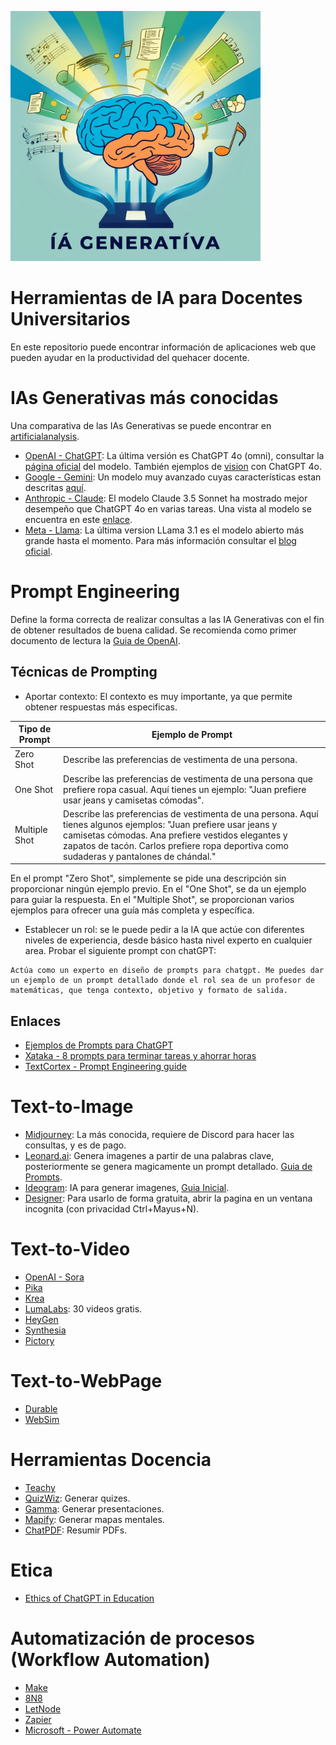 <img src="https://raw.githubusercontent.com/cgl-itm/HerramientasIA_Docentes/main/assets/IA_generativa.jpg" alt="drawing" style="width:400px;"/> <br>

# Herramientas de IA para Docentes Universitarios
En este repositorio puede encontrar información de aplicaciones web que pueden ayudar en la productividad del quehacer docente.

# IAs Generativas más conocidas
Una comparativa de las IAs Generativas se puede encontrar en [artificialanalysis](https://artificialanalysis.ai/models/claude-35-sonnet).
* [OpenAI - ChatGPT](https://chatgpt.com/): La última versión es ChatGPT 4o (omni), consultar la [página oficial](https://openai.com/index/hello-gpt-4o/) del modelo. También ejemplos de [vision](https://blog.roboflow.com/gpt-4o-vision-use-cases/) con ChatGPT 4o.
* [Google - Gemini](https://gemini.google.com/app): Un modelo muy avanzado cuyas características estan descritas [aquí](https://blog.google/technology/ai/google-gemini-next-generation-model-february-2024/).
* [Anthropic - Claude](https://claude.ai/): El modelo Claude 3.5 Sonnet ha mostrado mejor desempeño que ChatGPT 4o en varias tareas. Una vista al modelo se encuentra en este [enlace](https://beginswithai.com/claude-3-5-sonnet/).
* [Meta - Llama](https://www.meta.ai/): La última version LLama 3.1 es el modelo abierto más grande hasta el momento. Para más información consultar el [blog oficial](https://ai.meta.com/blog/meta-llama-3-1/).

# Prompt Engineering
Define la forma correcta de realizar consultas a las IA Generativas con el fin de obtener resultados de buena calidad. Se recomienda como primer documento de lectura la [Guia de OpenAI](https://platform.openai.com/docs/guides/prompt-engineering).

## Técnicas de Prompting
* Aportar contexto: El contexto es muy importante, ya que permite obtener respuestas más especificas. <br>

| Tipo de Prompt   | Ejemplo de Prompt                                                                                                                                           |
|------------------|-------------------------------------------------------------------------------------------------------------------------------------------------------------|
| Zero Shot        | Describe las preferencias de vestimenta de una persona.                                                                                                     |
| One Shot         | Describe las preferencias de vestimenta de una persona que prefiere ropa casual. Aquí tienes un ejemplo: "Juan prefiere usar jeans y camisetas cómodas".   |
| Multiple Shot    | Describe las preferencias de vestimenta de una persona. Aquí tienes algunos ejemplos: "Juan prefiere usar jeans y camisetas cómodas. Ana prefiere vestidos elegantes y zapatos de tacón. Carlos prefiere ropa deportiva como sudaderas y pantalones de chándal."                                                 |

En el prompt "Zero Shot", simplemente se pide una descripción sin proporcionar ningún ejemplo previo. En el "One Shot", se da un ejemplo para guiar la respuesta. En el "Multiple Shot", se proporcionan varios ejemplos para ofrecer una guía más completa y específica.

* Establecer un rol: se le puede pedir a la IA que actúe con diferentes niveles de experiencia, desde básico hasta nivel experto en cualquier area. Probar el siguiente prompt con chatGPT:

````
Actúa como un experto en diseño de prompts para chatgpt. Me puedes dar un ejemplo de un prompt detallado donde el rol sea de un profesor de matemáticas, que tenga contexto, objetivo y formato de salida. 
````  

## Enlaces
* [Ejemplos de Prompts para ChatGPT](https://ua-data7.github.io/introllms/chatgpt_prompts/)
* [Xataka - 8 prompts para terminar tareas y ahorrar horas](https://www.xataka.com/robotica-e-ia/ocho-prompts-chatgpt-para-terminar-tareas-segundos-ahorrar-horas-trabajo)
* [TextCortex - Prompt Engineering guide](https://textcortex.com/es/post/prompt-engineering-guide)

# Text-to-Image
* [Midjourney](https://www.midjourney.com/home): La más conocida, requiere de Discord para hacer las consultas, y es de pago.
* [Leonard.ai](https://leonardo.ai/): Genera imagenes a partir de una palabras clave, posteriormente se genera magicamente un prompt detallado. [Guia de Prompts](https://leonadoai.com/ai-prompts/).
* [Ideogram](https://ideogram.ai/login): IA para generar imagenes, [Guia Inicial](https://docs.ideogram.ai/using-ideogram/getting-started/the-basics-step-by-step).
* [Designer](https://designer.microsoft.com/): Para usarlo de forma gratuita, abrir la pagina en un ventana incognita (con privacidad Ctrl+Mayus+N).

# Text-to-Video
* [OpenAI - Sora](https://soorai.com/)
* [Pika](https://pikartai.com/labs/)
* [Krea](https://www.krea.ai/home)
* [LumaLabs](https://lumalabs.ai/dream-machine): 30 videos gratis.
* [HeyGen](https://www.heygen.com/)
* [Synthesia](https://www.synthesia.io/)
* [Pictory](https://pictory.ai/)

# Text-to-WebPage
* [Durable](http://Durable.co)
* [WebSim](https://websim.ai/)

# Herramientas Docencia
* [Teachy](https://www.teachy.app/es/school)
* [QuizWiz](https://quizwiz.onescreensolutions.com/): Generar quizes.
* [Gamma](https://gamma.app/): Generar presentaciones.
* [Mapify](https://mapify.so/es): Generar mapas mentales.
* [ChatPDF](https://www.chatpdf.com/): Resumir PDFs.

# Etica
* [Ethics of ChatGPT in Education](https://www.sfmagazine.com/articles/2024/january/ethics-of-chatgpt-in-education)

# Automatización de procesos (Workflow Automation)
* [Make](https://www.make.com/)
* [8N8](https://n8n.io/)
* [LetNode](https://latenode.com/)
* [Zapier](https://zapier.com/)
* [Microsoft - Power Automate](https://www.microsoft.com/es-es/power-platform/products/power-automate)


